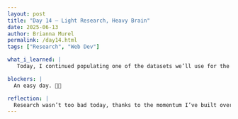 ```yaml
---
layout: post
title: "Day 14 – Light Research, Heavy Brain"
date: 2025-06-13
author: Brianna Murel
permalink: /day14.html
tags: ["Research", "Web Dev"]

what_i_learned: |
   Today, I continued populating one of the datasets we’ll use for the model, which is starting to feel more manageable now that I’ve collected enough credible sources. It’s been a lot of reading, but with the research mostly in place, I’m moving faster through the data. I also worked with my team on our Week 3 recap video, where we went over the highlights and hurdles we faced this week. That helped me reflect on how much we’ve actually gotten done. We also began drafting the HTML/CSS to get a feel for what next week’s build phase might look like.

blockers: |
  An easy day. 💃🏽

reflection: |
  Research wasn’t too bad today, thanks to the momentum I’ve built over the past few days. Still, I’m definitely feeling some mental fatigue from constantly combing through articles and making sure everything checks out. But having a solid foundation has made it easier to stay focused and productive. Collaborating on the recap video was a nice reset—it reminded me this is a team effort, and we’re all building toward something real. Playing around with layout ideas also gave me something more visual and creative to end the week on.✨
---
```

